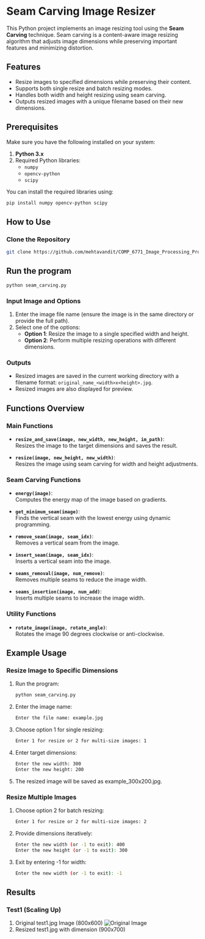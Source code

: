 # Seam Carving Image Resizer

This Python project implements an image resizing tool using the **Seam Carving** technique. Seam carving is a content-aware image resizing algorithm that adjusts image dimensions while preserving important features and minimizing distortion.

## Features
- Resize images to specified dimensions while preserving their content.
- Supports both single resize and batch resizing modes.
- Handles both width and height resizing using seam carving.
- Outputs resized images with a unique filename based on their new dimensions.

## Prerequisites

Make sure you have the following installed on your system:

1. **Python 3.x**
2. Required Python libraries:
   - `numpy`
   - `opencv-python`
   - `scipy`

You can install the required libraries using:
```bash
pip install numpy opencv-python scipy
```

## How to Use

### Clone the Repository
```bash
git clone https://github.com/mehtavandit/COMP_6771_Image_Processing_Project
```

## Run the program
```bash
python seam_carving.py
```

### Input Image and Options

1. Enter the image file name (ensure the image is in the same directory or provide the full path).
2. Select one of the options:
   - **Option 1**: Resize the image to a single specified width and height.
   - **Option 2**: Perform multiple resizing operations with different dimensions.

### Outputs

- Resized images are saved in the current working directory with a filename format: `original_name_<width>x<height>.jpg`.
- Resized images are also displayed for preview.

## Functions Overview

### Main Functions

- **`resize_and_save(image, new_width, new_height, im_path)`**:  
  Resizes the image to the target dimensions and saves the result.

- **`resize(image, new_height, new_width)`**:  
  Resizes the image using seam carving for width and height adjustments.



### Seam Carving Functions

- **`energy(image)`**:  
  Computes the energy map of the image based on gradients.

- **`get_minimum_seam(image)`**:  
  Finds the vertical seam with the lowest energy using dynamic programming.

- **`remove_seam(image, seam_idx)`**:  
  Removes a vertical seam from the image.

- **`insert_seam(image, seam_idx)`**:  
  Inserts a vertical seam into the image.

- **`seams_removal(image, num_remove)`**:  
  Removes multiple seams to reduce the image width.

- **`seams_insertion(image, num_add)`**:  
  Inserts multiple seams to increase the image width.



### Utility Functions

- **`rotate_image(image, rotate_angle)`**:  
  Rotates the image 90 degrees clockwise or anti-clockwise.

## Example Usage

### Resize Image to Specific Dimensions

1. Run the program:
   ```bash
   python seam_carving.py
   ```
2. Enter the image name:
   ```bash
   Enter the file name: example.jpg
   ```
3. Choose option 1 for single resizing:
   ```bash
   Enter 1 for resize or 2 for multi-size images: 1
   ```
4. Enter target dimensions:
   ```bash
   Enter the new width: 300
   Enter the new height: 200
   ```
5. The resized image will be saved as example_300x200.jpg.

### Resize Multiple Images

1. Choose option 2 for batch resizing:
   ```bash
   Enter 1 for resize or 2 for multi-size images: 2
   ```
2. Provide dimensions iteratively:
   ```bash
   Enter the new width (or -1 to exit): 400
   Enter the new height (or -1 to exit): 300
   ```
3. Exit by entering -1 for width:
   ```bash
   Enter the new width (or -1 to exit): -1
   ```

## Results

### Test1 (Scaling Up)

1. Original test1.jpg Image (800x600)
   ![Original Image]([Test1/test1.jpg])
3. Resized test1.jpg with dimension (900x700)

